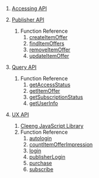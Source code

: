1. [Accessing API](Reference/Accessing_API)

2. [Publisher API](Reference/Publisher_API)
    1. Function Reference
        1. [createItemOffer](Reference/Publisher_API/Functions/createItemOffer)
        2. [findItemOffers](Reference/Publisher_API/Functions/findItemOffers)
        3. [removeItemOffer](Reference/Publisher_API/Functions/removeItemOffer)
        4. [updateItemOffer](Reference/Publisher_API/Functions/updateItemOffer)

3. [Query API](Reference/Query_API)
    1. Function Reference
        1. [getAccessStatus](Reference/Query_API/Functions/getAccessStatus)
        2. [getItemOffer](Reference/Query_API/Functions/getItemOffer)
        3. [getSubscriptionStatus](Reference/Query_API/Functions/getSubscriptionStatus)
        4. [getUserInfo](Reference/Query_API/Functions/getUserInfo)

4. [UX API](Reference/UX_API)
    1. [Cleeng JavaScript Library](Reference/UX_API/Cleeng_JavaScript_Library)
    2. Function Reference
        1. [autologin](Reference/UX_API/autologin)
        2. [countItemOfferImpression](Reference/UX_API/Functions/countItemOfferImpression)
        3. [login](Reference/UX_API/Functions/login)
        4. [publisherLogin](Reference/UX_API/Functions/publisherLogin)
        5. [purchase](Reference/UX_API/Functions/purchase)
        6. [subscribe](Reference/UX_API/Functions/subscribe)
